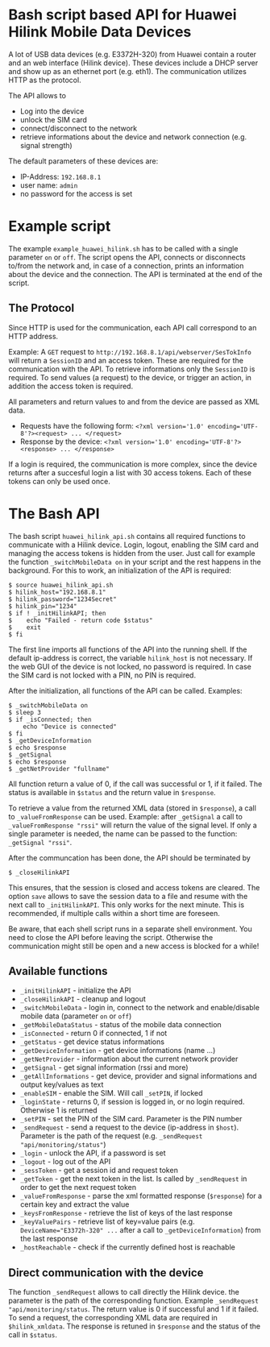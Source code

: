 # Bash script based API for Huawei Hilink Mobile Data Devices
A lot of USB data devices (e.g. E3372H-320) from Huawei contain a router and an web interface (Hilink device). These devices 
include a DHCP server and show up as an ethernet port (e.g. eth1).
The communication utilizes HTTP as the protocol.

The API allows to 
* Log into the device
* unlock the SIM card
* connect/disconnect to the network
* retrieve informations about the device and network connection (e.g. signal strength)

The default parameters of these devices are:
* IP-Address: `192.168.8.1`
* user name: `admin`
* no password for the access is set

# Example script
The example `example_huawei_hilink.sh` has to be called with a single parameter `on` or `off`. The script opens the API, connects or disconnects to/from the network and, in case of a connection, prints an information about the device and the connection. The API is terminated at the end of the script.

## The Protocol
Since HTTP is used for the communication, each API call correspond to an HTTP address.

Example: A `GET` request to `http://192.168.8.1/api/webserver/SesTokInfo` will return a `SessionID` and an access token.
These are required for the communication with the API. To retrieve informations only the `SessionID` is required. To send values  (a request) to the device, or trigger an action, in addition the access token is required.

All parameters and return values to and from the device are passed as XML data.
* Requests have the following form: `<?xml version='1.0' encoding='UTF-8'?><request> ... </request>`   
* Response by the device: `<?xml version='1.0' encoding='UTF-8'?><response> ... </response>`

If a login is required, the communication is more complex, since the device returns after a succesful login a list with 30 access tokens. Each of these tokens can only be used once.   

# The Bash API
The bash script `huawei_hilink_api.sh` contains all required functions to communicate with a Hilink device. Login, logout, enabling the SIM card and managing the access tokens is hidden from the user. Just call for example the function `_switchMobileData on` in your script and the rest happens in the background. For this to work, an initialization of the API is required:
```
$ source huawei_hilink_api.sh
$ hilink_host="192.168.8.1"
$ hilink_password="1234Secret"
$ hilink_pin="1234"
$ if ! _initHilinkAPI; then 
$    echo "Failed - return code $status"
$    exit
$ fi
```

The first line imports all functions of the API into the running shell. If the default ip-address is correct, the variable `hilink_host` is not necessary. If the web GUI of the device is not locked, no password is required. In case the SIM card is not locked with a PIN, no PIN is required.

After the initialization, all functions of the API can be called.
Examples:

```
$ _switchMobileData on
$ sleep 3
$ if _isConnected; then
	echo "Device is connected"
$ fi
$ _getDeviceInformation
$ echo $response
$ _getSignal
$ echo $response
$ _getNetProvider "fullname"
```
All function return a value of 0, if the call was successful or 1, if it failed. The status is available in `$status` and the return value in `$response`.

To retrieve a value from the returned XML data (stored in `$response`), a call to `_valueFromResponse` can be used. Example: 
after `_getSignal` a call to `_valueFromResponse "rssi"` will return the value of the signal level. If only a single parameter is needed, the name can be passed to the function: `_getSignal "rssi"`.

After the communcation has been done, the API should be terminated by 
```
$ _closeHilinkAPI
```
This ensures, that the session is closed and access tokens are cleared. The option `save` allows to save the session data to a file and resume with the next call to `_initHilinkAPI`. This only works for the next minute. 
This is recommended, if multiple calls within a short time are foreseen.

Be aware, that each shell script runs in a separate shell environment. You need to close the API before leaving the script. Otherwise the communication might still be open and a new access is blocked for a while!

## Available functions

* `_initHilinkAPI` - initialize the API 
* `_closeHilinkAPI` - cleanup and logout
* `_switchMobileData` - login in, connect to the network and enable/disable mobile data (parameter `on` or `off`) 
* `_getMobileDataStatus` - status of the mobile data connection 
* `_isConnected` - return 0 if connected, 1 if not
* `_getStatus` - get device status informations
* `_getDeviceInformation` - get device informations (name ...)
* `_getNetProvider` - information about the current network provider
* `_getSignal` - get signal information (rssi and more)
* `_getAllInformations` - get device, provider and signal informations and output key/values as text
* `_enableSIM` - enable the SIM. Will call `_setPIN`, if locked
* `_loginState` - returns 0, if session is logged in, or no login required. Otherwise 1 is returned
* `_setPIN` - set the PIN of the SIM card. Parameter is the PIN number
* `_sendRequest` - send a request to the device (ip-address in `$host`). Parameter is the path of the request (e.g. `_sendRequest "api/monitoring/status"`)
* `_login` - unlock the API, if a password is set
* `_logout` - log out of the API
* `_sessToken` - get a session id and request token
* `_getToken` - get the next token in the list. Is called by `_sendRequest` in order to get the next request token
* `_valueFromResponse` - parse the xml formatted response (`$response`) for a certain key and extract the value
* `_keysFromResponse` - retrieve the list of keys of the last response 
* `_keyValuePairs` - retrieve list of key=value pairs (e.g. `DeviceName="E3372h-320" ...` after a call to `_getDeviceInformation`) from the last response
* `_hostReachable` - check if the currently defined host is reachable


## Direct communication with the device
The function `_sendRequest` allows to call directly the Hilink device. the parameter is the path of the corresponding function. Example `_sendRequest "api/monitoring/status`. The return value is 0 if successful and 1 if it failed. To send a request, the corresponding XML data are required in `$hilink_xmldata`. The response is retuned in `$response` and the status of the call in `$status`.

